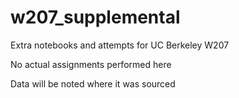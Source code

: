 # w207_supplemental
Extra notebooks and attempts for UC Berkeley W207

No actual assignments performed here

Data will be noted where it was sourced


